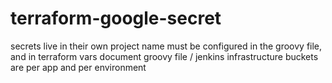 # terraform-google-secret

secrets live in their own project 
  name must be configured in the groovy file, and in terraform vars
  document groovy file / jenkins infrastructure
buckets are per app and per environment

